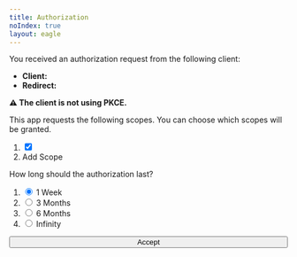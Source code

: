 ```yaml
---
title: Authorization
noIndex: true
layout: eagle
---
```


<style>
.copy ol {
  list-style: none;
  padding-left: 1rem;
}

.copy ol input {
  margin-right: 0.5rem;
}

.copy ol label {
  text-transform: capitalize;
}

#submit  {
  display: block;
  width: 100%;
  margin: 0.5rem 0;
}
</style>

<script>
function addScope() {
  const scope = window.prompt('Which scope?')
  if (!scope) return
  document.getElementById('scopes-list').innerHTML += (
    `<li><label><input type="checkbox" name="scopes" value="${scope}" checked>${scope}</label></li>`
  )
}
</script>

<form method='post' action='/auth/accept'>
  <p>You received an authorization request from the following client:</p>
  <ul>
    <li><strong>Client:</strong> <code><eagle-client-id></eagle-client-id></code></li>
    <li><strong>Redirect:</strong> <code><eagle-redirect-uri></eagle-redirect-uri></code></li>
  </ul>

  <eagle-no-pkce>
    <div class="box">
      <p><strong>⚠️ The client is not using PKCE.</strong></p>
    </div>
  </eagle-no-pkce>

  <eagle-scopes>
    <p>This app requests the following scopes. You can choose which scopes will be granted.</p>
    <ol id="scopes-list">
      <eagle-scope><li><label><input type="checkbox" name="scopes" value="<eagle-value>" checked> <eagle-scope-value></eagle-scope-value></label></li></eagle-scope>
      <li><a onclick="javascript:addScope();">Add Scope</a></li>
    </ol>
  </eagle-scopes>

  <p>How long should the authorization last?<p>
  <ol>
    <li><label><input type="radio" name="expiry" value="7" checked> 1 Week</label></li>
    <li><label><input type="radio" name="expiry" value="90"> 3 Months</label></li>
    <li><label><input type="radio" name="expiry" value="180"> 6 Months</label></li>
    <li><label><input type="radio" name="expiry" value="0"> Infinity</label></li>
  </ol>
  <input type="hidden" name="response_type" value="code">
  <input type="hidden" name="redirect_uri" value="<eagle-value>">
  <input type="hidden" name="client_id" value="<eagle-value>">
  <input type="hidden" name="state" value="<eagle-value>">
  <input type="hidden" name="code_challenge" value="<eagle-value>">
  <input type="hidden" name="code_challenge_method" value="<eagle-value>">
  <button id=submit>Accept</button>
</form>
